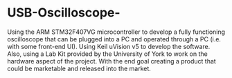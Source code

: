 # USB-Oscilloscope-
Using the ARM STM32F407VG microcontroller to develop a fully functioning oscilloscope that can be plugged into a PC and operated through a PC (i.e. with some front-end UI). Using Keil uVision v5 to develop the software. Also, using a Lab Kit provided by the University of York to work on the hardware aspect of the project. With the end goal creating a product that could be marketable and released into the market.
